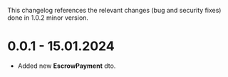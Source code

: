 This changelog references the relevant changes (bug and security fixes) done in 1.0.2 minor version.

# 0.0.1 - 15.01.2024
* Added new **EscrowPayment** dto.

